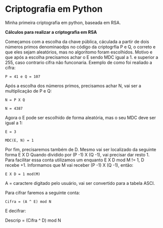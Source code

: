 # Criptografia em Python

Minha primeira criptografia em python, baseada em RSA.

**Cálculos para realizar a criptografia em RSA**

Começamos com a escolha da chave pública, cáculada a partir de dois números primos denominaodps no código da criptogrfia  P e Q, o correto e que eles sejam aleatórios, mas no algoritomo foram escolhidos. Motivo e que após a escolha precisamos achar o E sendo MDC igual a 1. e superior a  255, caso contrario cifra não funconaria. Exemplo de como foi realiado a cifra:

```P = 41 e Q = 107```

Após a escolha dos números primos, precisamos achar N, vai ser a multiplicação de P e Q:

```N = P X Q```

```N = 4387```

Agora o E pode ser escolhido de forma aleatória, mas o seu  MDC deve ser igual a 1:

```E = 3```

```MDC(E, N) = 1```

Por fim, precisaremos também de D. Mesmo vai ser localizado da seguinte forma E X D  Quando dividido  por  (P -1) X (Q -1), vai precisar dar resto 1. Para facilitar essa conta utilizamos um enquanto E X D mod M != 1, D recebe +1.
Informamos que M vai receber (P -1) X (Q -1), então:

```E X D = 1 mod(M)```

A = caractere digitado pelo usuário, vai ser convertido para a tabela ASCI.

Para cifrar faremos a seguinte conta:

```Cifra = (A ^ E) mod N```

E decifrar:

Descrip = (Cifra ^ D) mod N
